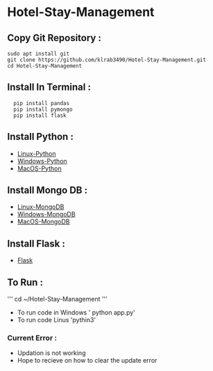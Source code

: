 # Hotel-Stay-Management

## Copy Git Repository :
```
sudo apt install git
git clone https://github.com/klrab3490/Hotel-Stay-Management.git
cd Hotel-Stay-Management
```

## Install In Terminal :
```
  pip install pandas
  pip install pymongo
  pip install flask
```
## Install Python :

- [Linux-Python](https://www.python.org/downloads/source/)
- [Windows-Python](https://www.python.org/downloads/windows/)
- [MacOS-Python](https://www.python.org/downloads/macos/)

## Install Mongo DB : 

- [Linux-MongoDB](https://wiki.crowncloud.net/How_To_Install_Duf_On_Ubuntu_22_04?How_to_Install_Latest_MongoDB_on_Ubuntu_22_04)
- [Windows-MongoDB](https://www.mongodb.com/docs/manual/tutorial/install-mongodb-on-windows/)
- [MacOS-MongoDB](https://www.mongodb.com/docs/manual/tutorial/install-mongodb-on-os-x/)

## Install Flask :

- [Flask](https://flask.palletsprojects.com/en/2.2.x/installation/)

## To Run :
'''
   cd ~/Hotel-Stay-Management
'''
- To run code in Windows ' python app.py'
- To run code Linus 'pythin3'

### Current Error :

- Updation is not working
- Hope to recieve on how to clear the update error
